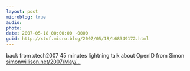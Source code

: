 ```yaml
---
layout: post
microblog: true
audio: 
photo: 
date: 2007-05-18 00:00:00 -0000
guid: http://xtof.micro.blog/2007/05/18/t68349172.html
---
```

back from xtech2007 45 minutes lightning talk about OpenID from Simon [simonwillison.net/2007/May/...](http://simonwillison.net/2007/May/18/openid/)
